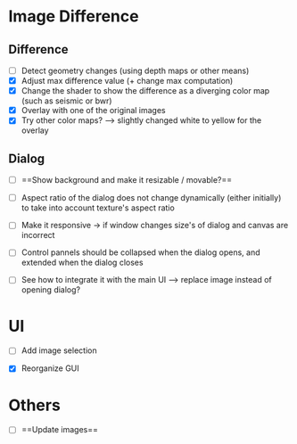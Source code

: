 # Image Difference

## Difference
- [ ] Detect geometry changes (using depth maps or other means)
- [x] Adjust max difference value (+ change max computation)
- [x] Change the shader to show the difference as a diverging color map (such as seismic or bwr)
- [x] Overlay with one of the original images
- [x] Try other color maps? --> slightly changed white to yellow for the overlay

## Dialog
- [ ] ==Show background and make it resizable / movable?==
- [ ] Aspect ratio of the dialog does not change dynamically (either initially) to take into account texture's aspect ratio
- [ ] Make it responsive -> if window changes size's of dialog and canvas are incorrect
- [ ] Control pannels should be collapsed when the dialog opens, and extended when the dialog closes
- [ ] See how to integrate it with the main UI --> replace image instead of opening dialog?


# UI

- [ ] Add image selection
- [x] Reorganize GUI


# Others

- [ ] ==Update images==
